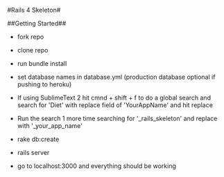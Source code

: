 #Rails 4 Skeleton#

##Getting Started##

* fork repo
* clone repo
* run bundle install
* set database names in database.yml  (production database optional if pushing to heroku)

* If using SublimeText 2 hit cmnd + shift + f to do a global search and search for 'Diet' with replace field of 'YourAppName' and hit replace

* Run the search 1 more time searching for '_rails_skeleton' and replace with '_your_app_name'

* rake db:create
* rails server
* go to localhost:3000 and everything should be working

